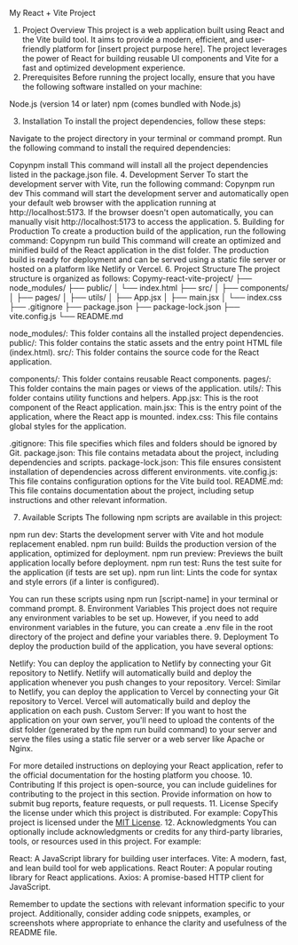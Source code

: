 My React + Vite Project
1. Project Overview
This project is a web application built using React and the Vite build tool. It aims to provide a modern, efficient, and user-friendly platform for [insert project purpose here]. The project leverages the power of React for building reusable UI components and Vite for a fast and optimized development experience.
2. Prerequisites
Before running the project locally, ensure that you have the following software installed on your machine:

Node.js (version 14 or later)
npm (comes bundled with Node.js)

3. Installation
To install the project dependencies, follow these steps:

Navigate to the project directory in your terminal or command prompt.
Run the following command to install the required dependencies:

Copynpm install
This command will install all the project dependencies listed in the package.json file.
4. Development Server
To start the development server with Vite, run the following command:
Copynpm run dev
This command will start the development server and automatically open your default web browser with the application running at http://localhost:5173.
If the browser doesn't open automatically, you can manually visit http://localhost:5173 to access the application.
5. Building for Production
To create a production build of the application, run the following command:
Copynpm run build
This command will create an optimized and minified build of the React application in the dist folder. The production build is ready for deployment and can be served using a static file server or hosted on a platform like Netlify or Vercel.
6. Project Structure
The project structure is organized as follows:
Copymy-react-vite-project/
├── node_modules/
├── public/
│   └── index.html
├── src/
│   ├── components/
│   ├── pages/
│   ├── utils/
│   ├── App.jsx
│   ├── main.jsx
│   └── index.css
├── .gitignore
├── package.json
├── package-lock.json
├── vite.config.js
└── README.md

node_modules/: This folder contains all the installed project dependencies.
public/: This folder contains the static assets and the entry point HTML file (index.html).
src/: This folder contains the source code for the React application.

components/: This folder contains reusable React components.
pages/: This folder contains the main pages or views of the application.
utils/: This folder contains utility functions and helpers.
App.jsx: This is the root component of the React application.
main.jsx: This is the entry point of the application, where the React app is mounted.
index.css: This file contains global styles for the application.


.gitignore: This file specifies which files and folders should be ignored by Git.
package.json: This file contains metadata about the project, including dependencies and scripts.
package-lock.json: This file ensures consistent installation of dependencies across different environments.
vite.config.js: This file contains configuration options for the Vite build tool.
README.md: This file contains documentation about the project, including setup instructions and other relevant information.

7. Available Scripts
The following npm scripts are available in this project:

npm run dev: Starts the development server with Vite and hot module replacement enabled.
npm run build: Builds the production version of the application, optimized for deployment.
npm run preview: Previews the built application locally before deployment.
npm run test: Runs the test suite for the application (if tests are set up).
npm run lint: Lints the code for syntax and style errors (if a linter is configured).

You can run these scripts using npm run [script-name] in your terminal or command prompt.
8. Environment Variables
This project does not require any environment variables to be set up. However, if you need to add environment variables in the future, you can create a .env file in the root directory of the project and define your variables there.
9. Deployment
To deploy the production build of the application, you have several options:

Netlify: You can deploy the application to Netlify by connecting your Git repository to Netlify. Netlify will automatically build and deploy the application whenever you push changes to your repository.
Vercel: Similar to Netlify, you can deploy the application to Vercel by connecting your Git repository to Vercel. Vercel will automatically build and deploy the application on each push.
Custom Server: If you want to host the application on your own server, you'll need to upload the contents of the dist folder (generated by the npm run build command) to your server and serve the files using a static file server or a web server like Apache or Nginx.

For more detailed instructions on deploying your React application, refer to the official documentation for the hosting platform you choose.
10. Contributing
If this project is open-source, you can include guidelines for contributing to the project in this section. Provide information on how to submit bug reports, feature requests, or pull requests.
11. License
Specify the license under which this project is distributed. For example:
CopyThis project is licensed under the [MIT License](LICENSE.md).
12. Acknowledgments
You can optionally include acknowledgments or credits for any third-party libraries, tools, or resources used in this project. For example:

React: A JavaScript library for building user interfaces.
Vite: A modern, fast, and lean build tool for web applications.
React Router: A popular routing library for React applications.
Axios: A promise-based HTTP client for JavaScript.

Remember to update the sections with relevant information specific to your project. Additionally, consider adding code snippets, examples, or screenshots where appropriate to enhance the clarity and usefulness of the README file.
